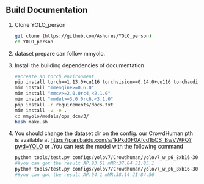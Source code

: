## Build Documentation

1. Clone YOLO_person


   ```bash
   git clone (https://github.com/Ashores/YOLO_person)
   cd YOLO_person
   ```
2. dataset prepare can follow mmyolo.
3. Install the building dependencies of documentation

   ```bash
   ##create an torch environment
   pip install torch==1.13.0+cu116 torchvision==0.14.0+cu116 torchaudio==0.13.0 --extra-index-url https://download.pytorch.org/whl/cu116
   mim install "mmengine>=0.6.0"
   mim install "mmcv>=2.0.0rc4,<2.1.0"
   mim install "mmdet>=3.0.0rc6,<3.1.0"
   pip install -r requirements/docs.txt
   mim install -v -e .
   cd mmyolo/models/ops_dcnv3/
   bash make.sh
   
   ```

4. You should change the dataset dir on the config. our CrowdHuman pth is available at https://pan.baidu.com/s/1kPkd0F0Afcd1bCS_BwVWPQ?pwd=YOLO or .You can test the model with the following command

   ```bash
   python tools/test.py configs/yolov7/Crowdhuman/yolov7_w_p6_8xb16-300e_ignore_Crowdhuman.py best_crowd_human_mAP_epoch_159.pth
   ##you can got the result AP:93.51 mMR:37.04 JI:85.1
   python tools/test.py configs/yolov7/Crowdhuman/yolov7_w_p6_8xb16-300e_ignore_Crowdhuman.py best_crowd_human_mAP_epoch_159.pth --tta
   ##you can got the result AP:94.1 mMR:38.14 JI:84.56
   ```
